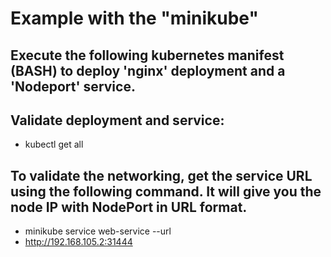 # Example with the "minikube"
## Execute the following kubernetes manifest (BASH) to deploy 'nginx' deployment and a 'Nodeport' service.
## Validate deployment and service:
- kubectl get all
## To validate the networking, get the service URL using the following command. It will give you the node IP with NodePort in URL format.
- minikube service web-service --url
- http://192.168.105.2:31444